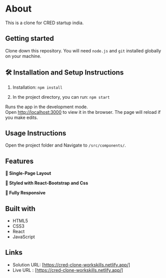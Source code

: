 # About

  This is a clone for CRED startup india.
## Getting started
  Clone down this repository. You will need `node.js` and `git` installed globally on your machine.

## 🛠 Installation and Setup Instructions

1. Installation: `npm install`

2. In the project directory, you can run: `npm start`

Runs the app in the development mode.\
Open [http://localhost:3000](http://localhost:3000) to view it in the browser.
The page will reload if you make edits.

## Usage Instructions

Open the project folder and Navigate to `/src/components/`. <br/>

    
## Features

**📖 Single-Page Layout**

**🎨 Styled with React-Bootstrap and Css**

**📱 Fully Responsive**

## Built with

  - HTML5
  - CSS3
  - React
  - JavaScript

## Links
  - Solution URL: [https://cred-clone-workskills.netlify.app/]
  - Live URL : [https://cred-clone-workskills.netlify.app/]
